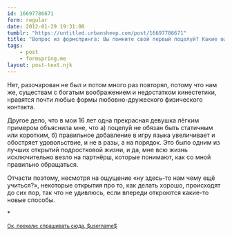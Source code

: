 ```yaml
---
id: 16697786671
form: regular
date: 2012-01-29 19:31:00
tumblr: "https://untitled.urbansheep.com/post/16697786671"
title: "Вопрос из формспринга: Вы помните свой первый поцелуй? Какие ощущения Вы испытали? Вы не были разочарованы?"
tags:
    - post
    - formspring.me
layout: post-text.njk
---
```


<p class="formspringmeAnswer">Нет, разочарован не был и потом много раз повторял, потому что нам же, существам с богатым воображением и недостатком кинестетики, нравятся почти любые формы любовно-дружеского физического контакта.</p>

<p>Другое дело, что в мои 16 лет одна прекрасная девушка лёгким примером объяснила мне, что а) поцелуй не обязан быть статичным или коротким, б) правильное добавление в игру языка увеличивает и обостряет удовольствие, и не в разы, а на порядок. Это было одним из лучших открытий подростковой жизни, и да, мне всю жизнь исключительно везло на партнёрш, которые понимают, как со мной правильно обращаться.</p>

<p>Отчасти поэтому, несмотря на ощущение «ну здесь-то нам чему ещё учиться?», некоторые открытия про то, как делать хорошо, происходят до сих пор, так что не удивлюсь, если впереди откроются какие-то новые способы.</p>

<p>*</p>

<p class="formspringmeFooter">
    <small><a href="http://www.formspring.me/urbansheep?utm_medium=social&amp;utm_source=tumblr&amp;utm_campaign=shareanswer">Ок, поехали: спрашивать сюда, $username$</a></small>
</p>

